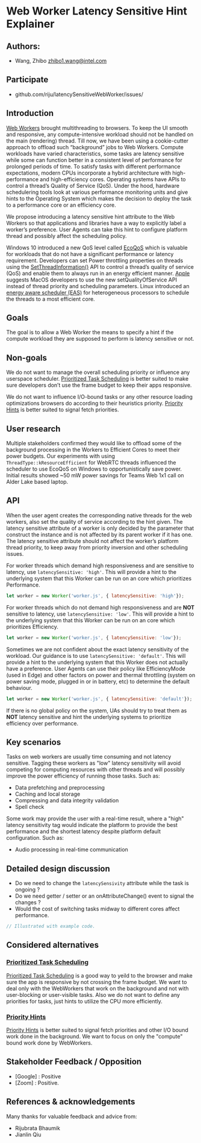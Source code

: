 # Web Worker Latency Sensitive Hint Explainer

## Authors:

- Wang, Zhibo <zhibo1.wang@intel.com>


## Participate
- github.com/riju/latencySensitiveWebWorker/issues/


## Introduction

[Web Workers](https://html.spec.whatwg.org/multipage/workers.html#workers) brought multithreading to browsers. To keep the UI smooth and responsive, any compute-intensive workload should not be handled on the main (rendering) thread. Till now, we have been using a cookie-cutter approach to offload such “background” jobs to Web Workers. Compute workloads have varied characteristics, some tasks are latency sensitive while some can function better in a consistent level of performance for prolonged periods of time. To satisfy tasks with different performance expectations, modern CPUs incorporate a hybrid architecture with high-performance and high-efficiency cores. Operating systems have APIs to control a thread’s Quality of Service (QoS). Under the hood, hardware schedulering tools look at various performance monitoring units and give hints to the Operating System which makes the decision to deploy the task to a performance core or an efficiency core.

We propose introducing a latency sensitive hint attribute to the Web Workers so that applications and libraries have a way to explicitly label a worker’s preference. User Agents can take this hint to configure platform thread and possibly affect the scheduling policy.

Windows 10 introduced a new QoS level called [EcoQoS](https://devblogs.microsoft.com/performance-diagnostics/introducing-ecoqos/) which is valuable for workloads that do not have a significant performance or latency requirement. Developers can set Power throttling properties on threads using the [SetThreadInformation()](https://docs.microsoft.com/en-us/windows/win32/api/processthreadsapi/nf-processthreadsapi-setthreadinformation#remarks) API to control a thread’s quality of service (QoS) and enable them to always run in an energy efficient manner. [Apple](https://developer.apple.com/documentation/apple-silicon/tuning-your-code-s-performance-for-apple-silicon#Assign-Quality-of-Service-(QoS)-Classes-to-Work) suggests MacOS developers to use the new setQualityOfService API instead of thread priority and scheduling parameters. Linux introduced an [energy aware scheduler (EAS)](https://github.com/torvalds/linux/blob/master/Documentation/scheduler/sched-energy.rst) for heterogeneous processors to schedule the threads to a most efficient core.

## Goals

The goal is to allow a Web Worker the means to specify a hint if the compute workload they are supposed to perform is latency sensitive or not.

## Non-goals

We do not want to manage the overall scheduling priority or influence any userspace scheduler. [Prioritized Task Scheduling](https://wicg.github.io/scheduling-apis/) is better suited to make sure developers don’t use the frame budget to keep their apps responsive.

We do not want to influence I/O-bound tasks or any other resource loading optimizations browsers do according to their heuristics priority. [Priority Hints](https://wicg.github.io/priority-hints/) is better suited to signal fetch priorities.

## User research
Multiple stakeholders confirmed they would like to offload some of the background processing in the Workers to Efficient Cores to meet their power budgets. Our experiments with using ```ThreadType::kResourceEfficient``` for WebRTC threads influenced the scheduler to use EcoQoS on Windows to opportunistically save power. Initial results showed ~50 mW power savings for Teams Web 1x1 call on Alder Lake based laptop.

## API

When the user agent creates the corresponding native threads for the web workers, also set the quality of service according to the hint given.
The latency sensitive attribute of a worker is only decided by the parameter that construct the instance and is not affected by its parent worker if it has one.
The latency sensitive attribute should not affect the worker’s platform thread priority, to keep away from priority inversion and other scheduling issues.

For worker threads which demand high responsiveness and are sensitive to latency, use ```latencySensitive: 'high'```. This will provide a hint to the underlying system that this Worker can be run on an core which prioritizes Performance.

```js
let worker = new Worker('worker.js', { latencySensitive: 'high'});
```

For worker threads which do not demand high responsiveness and are **NOT** sensitive to latency, use ```latencySensitive: 'low'```. This will provide a hint to the underlying system that this Worker can be run on an core which prioritizes Efficiency.

```js
let worker = new Worker('worker.js', { latencySensitive: 'low'});
```
Sometimes we are not confident about the exact latency sensitivity of the workload. Our guidance is to use ```latencySensitive: 'default'```. This will provide a hint to the underlying system that this Worker does not actually have a preference. User Agents can use their policy like EfficiencyMode (used in Edge) and other factors on power and thermal throttling (system on power saving mode, plugged in or in battery, etc) to determine the default behaviour.


```js
let worker = new Worker('worker.js', { latencySensitive: 'default'});
```

If there is no global policy on the system, UAs should try to treat them as **NOT** latency sensitive and hint the underlying systems to prioritize efficiency over performance.


## Key scenarios


Tasks on web workers are usually time consuming and not latency sensitive. Tagging these workers as "low" latency sensitivity will avoid competing for computing resources with other threads and will possibly improve the power efficiency of running those tasks. Such as:
- Data prefetching and preprocessing
- Caching and local storage
- Compressing and data integrity validation
- Spell check

Some work may provide the user with a real-time result, where a "high" latency sensitivity tag would indicate the platform to provide the best performance and the shortest latency despite platform default configuration. Such as:
- Audio processing in real-time communication



## Detailed design discussion

- Do we need to change the ```latencySensivity``` attribute while the task is ongoing ?
- Do we need getter / setter or an onAttributeChange() event to signal the changes ?
- Would the cost of switching tasks midway to different cores affect performance.

```js
// Illustrated with example code.
```


## Considered alternatives

### [Prioritized Task Scheduling](https://wicg.github.io/scheduling-apis/)

[Prioritized Task Scheduling](https://wicg.github.io/scheduling-apis/) is a good way to yeild to the browser and make sure the app is responsive by not crossing the frame budget. We want to deal only with the WebWorkers that work on the background and not with user-blocking or user-visible tasks. Also we do not want to define any priorities for tasks, just hints to utilize the CPU more efficiently.


### [Priority Hints](https://wicg.github.io/priority-hints/)

[Priority Hints](https://wicg.github.io/priority-hints/) is better suited to signal fetch priorities and other I/O bound work done in the background. We want to focus on only the "compute" bound work done by WebWorkers.

## Stakeholder Feedback / Opposition


- [Google] : Positive
- [Zoom] : Positive.


## References & acknowledgements

Many thanks for valuable feedback and advice from:

- Rijubrata Bhaumik
- Jianlin Qiu
